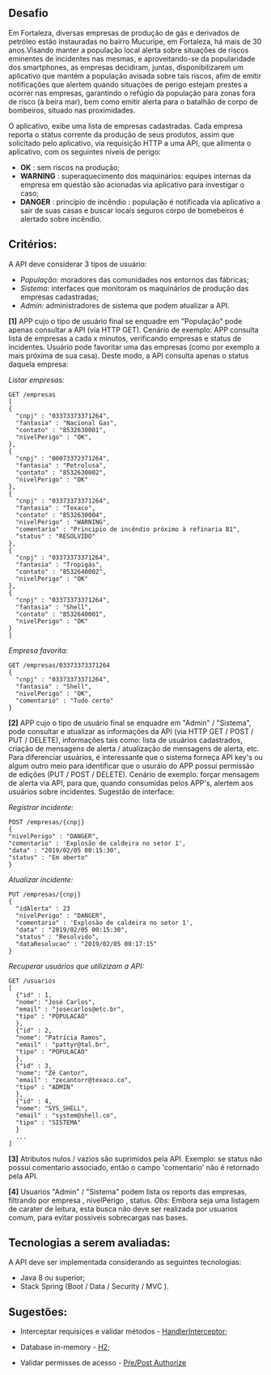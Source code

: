 ## Desafio

Em Fortaleza, diversas empresas de produção de gás e derivados de petróleo estão instauradas no bairro Mucuripe, em Fortaleza, 
há mais de 30 anos.Visando manter a população local alerta sobre situações de riscos eminentes de incidentes nas mesmas, e
aproveitando-se da popularidade dos smartphones, as empresas decidiram, juntas, disponibilizarem um aplicativo que mantém a população avisada sobre tais riscos,
afim de emitir notificações que alertem quando situações de perigo estejam prestes a ocorrer nas empresas, garantindo o refúgio da
população para zonas fora de risco (à beira mar), bem como emitir alerta para o batalhão de corpo de bombeiros, situado nas proximidades.

O aplicativo, exibe uma lista de empresas cadastradas. Cada empresa reporta o status corrente da produção de seus produtos, assim que solicitado
pelo aplicativo, via requisição HTTP a uma API, que alimenta o aplicativo, com os seguintes níveis de perigo:

* **OK** : sem riscos na produção;
* **WARNING** : superaquecimento dos maquinários: equipes internas da empresa em questão são acionadas via aplicativo para investigar o caso; 
* **DANGER** : princípio de incêndio : população é notificada via aplicativo a sair de suas casas e buscar locais seguros corpo de bomebeiros é alertado sobre incêndio.

## Critérios:

A API deve considerar 3 tipos de usuário:

* *População:* moradores das comunidades nos entornos das fábricas;  
* *Sistema:* interfaces que monitoram os maquinários de produção das empresas cadastradas;
* *Admin:* administradores de sistema que podem atualizar a API.

**[1]** APP cujo o tipo de usuário final se enquadre em "População" pode apenas consultar a API (via HTTP GET).
Cenário de exemplo: APP consulta lista de empresas a cada x minutos, verificando empresas e status de incidentes. Usuário pode favoritar uma das empresas (como por exemplo a mais próxima de sua casa). Deste modo, a API consulta apenas o status daquela empresa:

*Listar empresas:*

    GET /empresas
    [
    {
      "cnpj" : "03373373371264",
      "fantasia" : "Nacional Gas",
      "contato" : "8532630001",
      "nivelPerigo" : "OK",
    },
    {
      "cnpj" : "00073372371264",
      "fantasia" : "Petrolusa",
      "contato" : "8532630002",
      "nivelPerigo" : "OK"
    },
    {
      "cnpj" : "03373373371264",
      "fantasia" : "Texaco",
      "contato" : "8532630004",
      "nivelPerigo" : "WARNING",
      "comentario" : "Principio de incêndio próximo à refinaria B1",
      "status" : "RESOLVIDO"
    },
    {
      "cnpj" : "03373373371264",
      "fantasia" : "Tropigás",
      "contato" : "8532640002",
      "nivelPerigo" : "OK"
    },
    {
      "cnpj" : "03373373371264",
      "fantasia" : "Shell",
      "contato" : "8532640001",
      "nivelPerigo" : "OK"
    }
    ]

*Empresa favorita:*

    GET /empresas/03373373371264
    {
      "cnpj" : "03373373371264",
      "fantasia" : "Shell",
      "nivelPerigo" : "OK",
      "comentario" : "Tudo certo"
    }

**[2]** APP cujo o tipo de usuário final se enquadre em "Admin" / "Sistema", pode consultar e atualizar as informações da API 
(via HTTP GET / POST / PUT / DELETE), informações tais como: lista de usuários cadastrados, criação de mensagens de alerta / atualização de mensagens de alerta, etc. Para diferenciar usuários, é interessante que o sistema forneça API key's ou algum outro meio para identificar que o usuráio do APP possui permissão de edições (PUT / POST / DELETE).
Cenário de exemplo: forçar mensagem de alerta via API, para que, quando consumidas pelos APP's, alertem aos usuários sobre incidentes. 
Sugestão de interface:

*Registrar incidente:*

    POST /empresas/{cnpj}
    {
    "nivelPerigo" : "DANGER",
    "comentario" : 'Explosão de caldeira no setor 1',
    "data" : "2019/02/05 00:15:30",
    "status" : "Em aberto"
    }

*Atualizar incidente:*

    PUT /empresas/{cnpj}
    {
      "idAlerta" : 23
      "nivelPerigo" : "DANGER",
      "comentario" : 'Explosão de caldeira no setor 1',
      "data" : "2019/02/05 00:15:30",
      "status" : "Resolvido",
      "dataResolucao" : "2019/02/05 00:17:15"
    }

*Recuperar usuários que utilizizam a API:*
  
    GET /usuarios
    [
      {"id" : 1, 
      "nome": "José Carlos",
      "email" : "josecarlos@etc.br",
      "tipo" : "POPULACAO"
      },
      {"id" : 2, 
      "nome": "Patrícia Ramos",
      "email" : "pattyr@tal.br",
      "tipo" : "POPULACAO"
      },
      {"id" : 3, 
      "nome": "Zé Cantor",
      "email" : "zecantorr@texaco.co",
      "tipo" : "ADMIN"
      },
      {"id" : 4, 
      "nome": "SYS_SHELL",
      "email" : "system@shell.co",
      "tipo" : "SISTEMA"
      }
      ...
    ]

**[3]** Atributos nulos / vazios são suprimidos pela API. Exemplo: se status não possui comentario associado, então o campo 'comentario' não é retornado pela API.  

**[4]** Usuarios "Admin" / "Sistema" podem lista os reports das empresas, filtrando por empresa , nivelPerigo , status. 
*Obs:* Embora seja uma listagem de carater de leitura, esta busca não deve ser realizada por usuarios comum, para evitar possiveis sobrecargas nas bases.


## Tecnologias a serem avaliadas:

A API deve ser implementada considerando as seguintes tecnologias:

*   Java 8 ou superior;
*   Stack Spring (Boot / Data / Security / MVC ).

## Sugestões:

* Interceptar requisiçes e validar métodos - [HandlerInterceptor](https://docs.spring.io/spring-framework/docs/current/javadoc-api/org/springframework/web/servlet/HandlerInterceptor.html);

* Database in-memory - [H2](http://www.h2database.com/html/main.html);

* Validar permisses de acesso - [Pŕe/Post Authorize](http://websystique.com/spring-security/spring-security-4-method-security-using-preauthorize-postauthorize-secured-el/)
